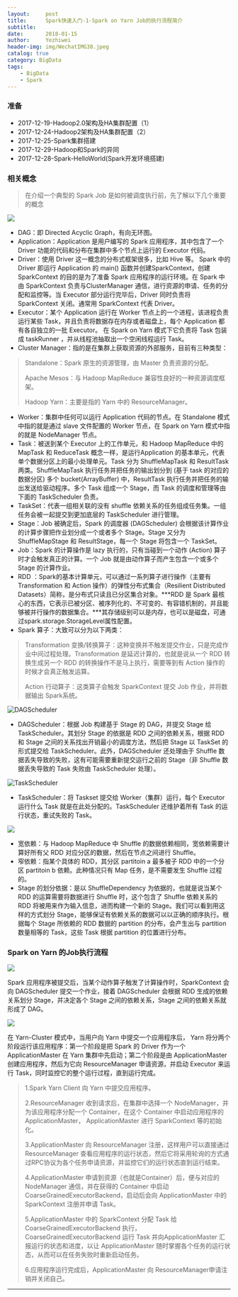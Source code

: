 ```yaml
---
layout:     post
title:      Spark快速入门-1-Spark on Yarn Job的执行流程简介
subtitle:   
date:       2018-01-15
author:     Yezhiwei
header-img: img/WechatIMG38.jpeg
catalog: true
category: BigData
tags:
    - BigData
    - Spark
---
```


### 准备

* 2017-12-19-Hadoop2.0架构及HA集群配置（1）
* 2017-12-24-Hadoop2架构及HA集群配置（2）
* 2017-12-25-Spark集群搭建
* 2017-12-29-Hadoop和Spark的异同
* 2017-12-28-Spark-HelloWorld(Spark开发环境搭建)

### 相关概念

> 在介绍一个典型的 Spark Job 是如何被调度执行前，先了解以下几个重要的概念

![](https://tva2.sinaimg.cn/large/006tKfTcly1fncvn069uej30gk07ygln.jpg)

* DAG：即 Directed Acyclic Graph，有向无环图。
* Application：Application 是用户编写的 Spark 应用程序，其中包含了一个 Driver 功能的代码和分布在集群中多个节点上运行的 Executor 代码。
* Driver：使用 Driver 这一概念的分布式框架很多，比如 Hive 等。 Spark 中的 Driver 即运行 Application 的 main() 函数并创建SparkContext，创建 SparkContext 的目的是为了准备 Spark 应用程序的运行环境。在 Spark 中由 SparkContext 负责与ClusterManager 通信，进行资源的申请、任务的分配和监控等。当 Executor 部分运行完毕后，Driver 同时负责将 SparkContext 关闭。通常用 SparkContext 代表 Driver。
* Executor：某个 Application 运行在 Worker 节点上的一个进程，该进程负责运行某些 Task，并且负责将数据存在内存或者磁盘上，每个 Application 都有各自独立的一批 Executor。 在 Spark on Yarn 模式下它负责将 Task 包装成 taskRunner ，并从线程池抽取出一个空闲线程运行 Task。
* Cluster Manager：指的是在集群上获取资源的外部服务，目前有三种类型：

> Standalone：Spark 原生的资源管理，由 Master 负责资源的分配。
> 
> Apache Mesos：与 Hadoop MapReduce 兼容性良好的一种资源调度框架。
> 
> Hadoop Yarn：主要是指的 Yarn 中的 ResourceManager。

* Worker：集群中任何可以运行 Application 代码的节点。在 Standalone 模式中指的就是通过 slave 文件配置的 Worker 节点，在 Spark on Yarn 模式中指的就是 NodeManager 节点。
* Task：被送到某个 Executor 上的工作单元，和 Hadoop MapReduce 中的 MapTask 和 ReduceTask 概念一样，是运行Application 的基本单元，代表单个数据分区上的最小处理单元。Task 分为 ShuffleMapTask 和 ResultTask 两类。ShuffleMapTask 执行任务并把任务的输出划分到 (基于 task 的对应的数据分区) 多个 bucket(ArrayBuffer) 中，ResultTask 执行任务并把任务的输出发送给驱动程序。多个 Task 组成一个 Stage，而 Task 的调度和管理等由下面的 TaskScheduler 负责。
* TaskSet：代表一组相关联的没有 shuffle 依赖关系的任务组成任务集。一组任务会被一起提交到更加底层的 TaskScheduler 进行管理。
* Stage：Job 被确定后，Spark 的调度器 (DAGScheduler) 会根据该计算作业的计算步骤把作业划分成一个或者多个 Stage。Stage 又分为 ShuffleMapStage 和 ResultStage，每一个 Stage 将包含一个 TaskSet。
* Job：Spark 的计算操作是 lazy 执行的，只有当碰到一个动作 (Action) 算子时才会触发真正的计算。一个 Job 就是由动作算子而产生包含一个或多个 Stage 的计算作业。
* RDD ：Spark的基本计算单元，可以通过一系列算子进行操作（主要有 Transformation 和 Action 操作）的弹性分布式集合（Resilient Distributed Datasets）简称，是分布式只读且已分区集合对象。***RDD 是 Spark 最核心的东西，它表示已被分区、被序列化的、不可变的、有容错机制的，并且能够被并行操作的数据集合。***其存储级别可以是内存，也可以是磁盘，可通过spark.storage.StorageLevel属性配置。
* Spark 算子：大致可以分为以下两类：

> Transformation 变换/转换算子：这种变换并不触发提交作业，只是完成作业中间过程处理。Transformation 是延迟计算的，也就是说从一个 RDD 转换生成另一个 RDD 的转换操作不是马上执行，需要等到有 Action 操作的时候才会真正触发运算。
> 
> Action 行动算子：这类算子会触发 SparkContext 提交 Job 作业，并将数据输出 Spark系统。
> 

![DAGScheduler](https://tva2.sinaimg.cn/large/006tKfTcly1fndgd4p883j30hz0810sy.jpg)

* DAGScheduler：根据 Job 构建基于 Stage 的 DAG，并提交 Stage 给 TaskScheduler。其划分 Stage 的依据是 RDD 之间的依赖关系，根据 RDD 和 Stage 之间的关系找出开销最小的调度方法，然后把 Stage 以 TaskSet 的形式提交给 TaskScheduler。此外，DAGScheduler 还处理由于 Shuffle 数据丢失导致的失败，这有可能需要重新提交运行之前的 Stage（非 Shuffle 数据丢失导致的 Task 失败由 TaskScheduler 处理）。 

![TaskScheduler](https://tva2.sinaimg.cn/large/006tKfTcly1fndge3c4p6j30ev07974c.jpg)

* TaskScheduler：将 Taskset 提交给 Worker（集群）运行，每个 Executor 运行什么 Task 就是在此处分配的。TaskScheduler 还维护着所有 Task 的运行状态，重试失败的 Task。

![](https://tva2.sinaimg.cn/large/006tKfTcly1fnd2c22o3oj30l309c449.jpg)

* 宽依赖：与 Hadoop MapReduce 中 Shuffle 的数据依赖相同，宽依赖需要计算好所有父 RDD 对应分区的数据，然后在节点之间进行 Shuffle。
* 窄依赖：指某个具体的 RDD，其分区 partitoin a 最多被子 RDD 中的一个分区 partitoin b 依赖。此种情况只有 Map 任务，是不需要发生 Shuffle 过程的。
* Stage 的划分依据：是以 ShuffleDependency 为依据的，也就是说当某个 RDD 的运算需要将数据进行 Shuffle 时，这个包含了 Shuffle 依赖关系的 RDD 将被用来作为输入信息，进而构建一个新的 Stage。我们可以看到用这样的方式划分 Stage，能够保证有依赖关系的数据可以以正确的顺序执行。根据每个 Stage 所依赖的 RDD 数据的 partition 的分布，会产生出与 partition 数量相等的 Task，这些 Task 根据 partition 的位置进行分布。
 
### Spark on Yarn 的Job执行流程


![](https://tva4.sinaimg.cn/large/006tKfTcly1fnd36ro2b1j311m0nazmn.jpg)

Spark 应用程序被提交后，当某个动作算子触发了计算操作时，SparkContext 会向 DAGScheduler 提交一个作业，接着 DAGScheduler 会根据 RDD 生成的依赖关系划分 Stage，并决定各个 Stage 之间的依赖关系，Stage 之间的依赖关系就形成了 DAG。

![](https://tva2.sinaimg.cn/large/006tKfTcly1fnd3l4sqwyj30if0csjs8.jpg)

在 Yarn-Cluster 模式中，当用户向 Yarn 中提交一个应用程序后， Yarn 将分两个阶段运行该应用程序：第一个阶段是把 Spark 的 Driver   作为一个 ApplicationMaster 在 Yarn 集群中先启动；第二个阶段是由 ApplicationMaster 创建应用程序，然后为它向 ResourceManager 申请资源，并启动 Executor 来运行 Task，同时监控它的整个运行过程，直到运行完成。 

> 1.Spark Yarn Client 向 Yarn 中提交应用程序。
> 
> 2.ResourceManager 收到请求后，在集群中选择一个 NodeManager，并为该应用程序分配一个 Container，在这个 Container 中启动应用程序的 ApplicationMaster， ApplicationMaster 进行 SparkContext 等的初始化。
> 
> 3.ApplicationMaster 向 ResourceManager 注册，这样用户可以直接通过 ResourceManager 查看应用程序的运行状态，然后它将采用轮询的方式通过RPC协议为各个任务申请资源，并监控它们的运行状态直到运行结束。
> 
> 4.ApplicationMaster 申请到资源（也就是Container）后，便与对应的 NodeManager 通信，并在获得的 Container 中启动 CoarseGrainedExecutorBackend，启动后会向 ApplicationMaster 中的 SparkContext 注册并申请 Task。
> 
> 5.ApplicationMaster 中的 SparkContext 分配 Task 给 CoarseGrainedExecutorBackend 执行，CoarseGrainedExecutorBackend 运行 Task 并向ApplicationMaster 汇报运行的状态和进度，以让 ApplicationMaster 随时掌握各个任务的运行状态，从而可以在任务失败时重新启动任务。
> 
> 6.应用程序运行完成后，ApplicationMaster 向 ResourceManager申请注销并关闭自己。

***






